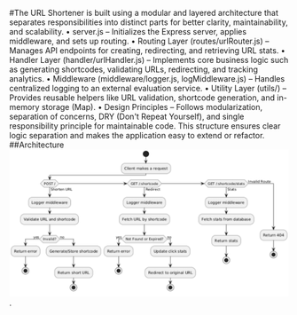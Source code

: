 #The URL Shortener is built using a modular and layered architecture that separates responsibilities into distinct parts for better clarity, maintainability, and scalability.
•	server.js – Initializes the Express server, applies middleware, and sets up routing.
•	Routing Layer (routes/urlRouter.js) – Manages API endpoints for creating, redirecting, and retrieving URL stats.
•	Handler Layer (handler/urlHandler.js) – Implements core business logic such as generating shortcodes, validating URLs, redirecting, and tracking analytics.
•	Middleware (middleware/logger.js, logMiddleware.js) – Handles centralized logging to an external evaluation service.
•	Utility Layer (utils/) – Provides reusable helpers like URL validation, shortcode generation, and in-memory storage (Map).
•	Design Principles – Follows modularization, separation of concerns, DRY (Don't Repeat Yourself), and single responsibility principle for maintainable code.
This structure ensures clear logic separation and makes the application easy to extend or refactor.
##Architecture
![flow diagram](flow.png).
